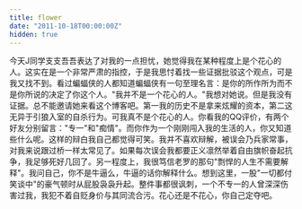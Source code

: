 ```yaml
---
title: flower
date: "2011-10-18T00:00:00Z"
hidden: true
---
```


今天J同学支支吾吾表达了对我的一点担忧，她觉得我在某种程度上是个花心的人。这实在是一个非常严肃的指控，于是我思忖着找一些证据批驳这个观点，可是我又找不到。看过蝙蝠侠的人都知道蝙蝠侠有一句至理名言：是你的所作所为而不是你所说的决定了你这个人。"我并不是一个花心的人。"我想对她说。但是我没有证据。总不能邀请她来看这个博客吧。第一我的历史不是拿来炫耀的资本，第二这无异于引狼入室的自杀行为。可我真不是个花心的人。你看我的QQ评价，有两个好友分别留言："专一"和"痴情"。而你作为一个刚刚闯入我的生活的人，你又知道些什么呢。这样的辩白我自己都觉得可笑。我并不喜欢辩解，被误会乃兵家常事，对我来说跟过桥一样太常见了。如果每次误会我都要正义凛然举着自由旗帜奋起抗争，我足够死好几回了。另一程度上，我很笃信老罗的那句"剽悍的人生不需要解释"。我问自己，你不是牛逼么，牛逼的话你解释什么。想到这里，一股"一切都付笑谈中"的豪气顿时从屁股袅袅升起。整件事都很讽刺，一个不专一的人曾深深伤害过我，我犯不着自贬身价与其同流合污。花心还是不花心，你自己定夺吧。